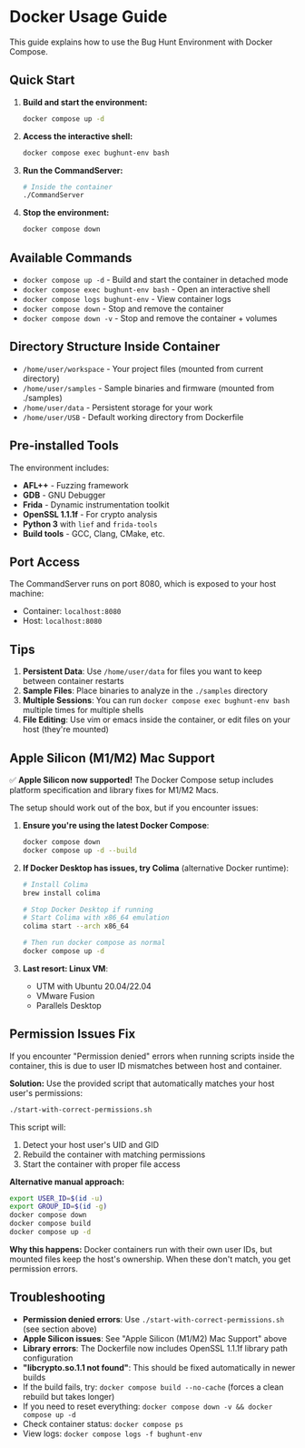 # Docker Usage Guide

This guide explains how to use the Bug Hunt Environment with Docker Compose.

## Quick Start

1. **Build and start the environment:**
   ```bash
   docker compose up -d
   ```

2. **Access the interactive shell:**
   ```bash
   docker compose exec bughunt-env bash
   ```

3. **Run the CommandServer:**
   ```bash
   # Inside the container
   ./CommandServer
   ```

4. **Stop the environment:**
   ```bash
   docker compose down
   ```

## Available Commands

- `docker compose up -d` - Build and start the container in detached mode
- `docker compose exec bughunt-env bash` - Open an interactive shell
- `docker compose logs bughunt-env` - View container logs
- `docker compose down` - Stop and remove the container
- `docker compose down -v` - Stop and remove the container + volumes

## Directory Structure Inside Container

- `/home/user/workspace` - Your project files (mounted from current directory)
- `/home/user/samples` - Sample binaries and firmware (mounted from ./samples)
- `/home/user/data` - Persistent storage for your work
- `/home/user/USB` - Default working directory from Dockerfile

## Pre-installed Tools

The environment includes:
- **AFL++** - Fuzzing framework
- **GDB** - GNU Debugger
- **Frida** - Dynamic instrumentation toolkit
- **OpenSSL 1.1.1f** - For crypto analysis
- **Python 3** with `lief` and `frida-tools`
- **Build tools** - GCC, Clang, CMake, etc.

## Port Access

The CommandServer runs on port 8080, which is exposed to your host machine:
- Container: `localhost:8080`
- Host: `localhost:8080`

## Tips

1. **Persistent Data**: Use `/home/user/data` for files you want to keep between container restarts
2. **Sample Files**: Place binaries to analyze in the `./samples` directory
3. **Multiple Sessions**: You can run `docker compose exec bughunt-env bash` multiple times for multiple shells
4. **File Editing**: Use vim or emacs inside the container, or edit files on your host (they're mounted)

## Apple Silicon (M1/M2) Mac Support

✅ **Apple Silicon now supported!** The Docker Compose setup includes platform specification and library fixes for M1/M2 Macs.

The setup should work out of the box, but if you encounter issues:

1. **Ensure you're using the latest Docker Compose**:
   ```bash
   docker compose down
   docker compose up -d --build
   ```

2. **If Docker Desktop has issues, try Colima** (alternative Docker runtime):
   ```bash
   # Install Colima
   brew install colima
   
   # Stop Docker Desktop if running
   # Start Colima with x86_64 emulation
   colima start --arch x86_64
   
   # Then run docker compose as normal
   docker compose up -d
   ```

3. **Last resort: Linux VM**:
   - UTM with Ubuntu 20.04/22.04
   - VMware Fusion
   - Parallels Desktop

## Permission Issues Fix

If you encounter "Permission denied" errors when running scripts inside the container, this is due to user ID mismatches between host and container. 

**Solution:** Use the provided script that automatically matches your host user's permissions:

```bash
./start-with-correct-permissions.sh
```

This script will:
1. Detect your host user's UID and GID
2. Rebuild the container with matching permissions
3. Start the container with proper file access

**Alternative manual approach:**
```bash
export USER_ID=$(id -u)
export GROUP_ID=$(id -g)
docker compose down
docker compose build
docker compose up -d
```

**Why this happens:** Docker containers run with their own user IDs, but mounted files keep the host's ownership. When these don't match, you get permission errors.

## Troubleshooting

- **Permission denied errors**: Use `./start-with-correct-permissions.sh` (see section above)
- **Apple Silicon issues**: See "Apple Silicon (M1/M2) Mac Support" above  
- **Library errors**: The Dockerfile now includes OpenSSL 1.1.1f library path configuration
- **"libcrypto.so.1.1 not found"**: This should be fixed automatically in newer builds
- If the build fails, try: `docker compose build --no-cache` (forces a clean rebuild but takes longer)
- If you need to reset everything: `docker compose down -v && docker compose up -d`
- Check container status: `docker compose ps`
- View logs: `docker compose logs -f bughunt-env` 